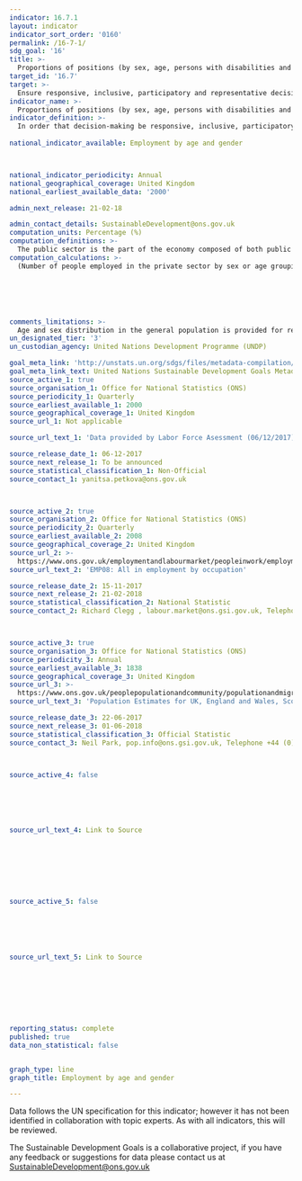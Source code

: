 ```yaml
---
indicator: 16.7.1
layout: indicator
indicator_sort_order: '0160'
permalink: /16-7-1/
sdg_goal: '16'
title: >-
  Proportions of positions (by sex, age, persons with disabilities and population groups) in public institutions (national and local legislatures, public service, and judiciary) compared to national distributions
target_id: '16.7'
target: >-
  Ensure responsive, inclusive, participatory and representative decision-making at all levels
indicator_name: >-
  Proportions of positions (by sex, age, persons with disabilities and population groups) in public institutions (national and local legislatures, public service, and judiciary) compared to national distributions
indicator_definition: >-
  In order that decision-making be responsive, inclusive, participatory and representative, it is important to ensure diversity in representation at all levels of State institutions (central, regional and local). 
  
national_indicator_available: Employment by age and gender



national_indicator_periodicity: Annual
national_geographical_coverage: United Kingdom
national_earliest_available_data: '2000'

admin_next_release: 21-02-18

admin_contact_details: SustainableDevelopment@ons.gov.uk
computation_units: Percentage (%)
computation_definitions: >-
  The public sector is the part of the economy composed of both public services and public enterprises. For further information please see <a href = "https://www.ons.gov.uk/economy/nationalaccounts/uksectoraccounts/datasets/publicsectorclassificationguide">Office for National Statistics, Public sector classification guide</a>.
computation_calculations: >-
  (Number of people employed in the private sector by sex or age grouping / Number of people employed in the private sector) * 100






comments_limitations: >-
  Age and sex distribution in the general population is provided for representative comparison.
un_designated_tier: '3'
un_custodian_agency: United Nations Development Programme (UNDP)

goal_meta_link: 'http://unstats.un.org/sdgs/files/metadata-compilation/Metadata-Goal-16.pdf'
goal_meta_link_text: United Nations Sustainable Development Goals Metadata (PDF 4.0 MB)
source_active_1: true
source_organisation_1: Office for National Statistics (ONS)
source_periodicity_1: Quarterly
source_earliest_available_1: 2000
source_geographical_coverage_1: United Kingdom
source_url_1: Not applicable

source_url_text_1: 'Data provided by Labor Force Asessment (06/12/2017)'

source_release_date_1: 06-12-2017
source_next_release_1: To be announced
source_statistical_classification_1: Non-Official
source_contact_1: yanitsa.petkova@ons.gov.uk



source_active_2: true
source_organisation_2: Office for National Statistics (ONS)
source_periodicity_2: Quarterly
source_earliest_available_2: 2008
source_geographical_coverage_2: United Kingdom
source_url_2: >-
  https://www.ons.gov.uk/employmentandlabourmarket/peopleinwork/employmentandemployeetypes/datasets/allinemploymentbyoccupationemp08
source_url_text_2: 'EMP08: All in employment by occupation'

source_release_date_2: 15-11-2017
source_next_release_2: 21-02-2018
source_statistical_classification_2: National Statistic
source_contact_2: Richard Clegg , labour.market@ons.gsi.gov.uk, Telephone +44 (0)1633 455400 



source_active_3: true
source_organisation_3: Office for National Statistics (ONS)
source_periodicity_3: Annual
source_earliest_available_3: 1838
source_geographical_coverage_3: United Kingdom
source_url_3: >-
  https://www.ons.gov.uk/peoplepopulationandcommunity/populationandmigration/populationestimates/datasets/populationestimatesforukenglandandwalesscotlandandnorthernireland
source_url_text_3: 'Population Estimates for UK, England and Wales, Scotland and Northern Ireland'

source_release_date_3: 22-06-2017
source_next_release_3: 01-06-2018
source_statistical_classification_3: Official Statistic 
source_contact_3: Neil Park, pop.info@ons.gsi.gov.uk, Telephone +44 (0)1329 444661



source_active_4: false






source_url_text_4: Link to Source








source_active_5: false






source_url_text_5: Link to Source








reporting_status: complete
published: true
data_non_statistical: false


graph_type: line
graph_title: Employment by age and gender

---
```

Data follows the UN specification for this indicator; however it has not been identified in collaboration with topic experts. As with all indicators, this will be reviewed.
  
The Sustainable Development Goals is a collaborative project, if you have any feedback or suggestions for data please contact us at <SustainableDevelopment@ons.gov.uk>


